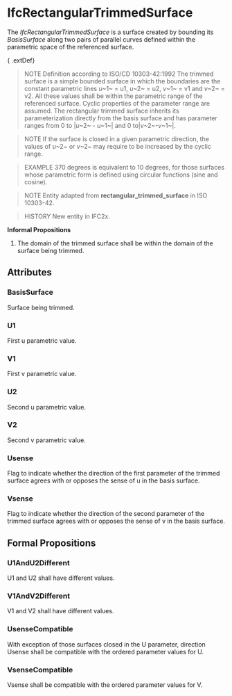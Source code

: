 # IfcRectangularTrimmedSurface

The _IfcRectangularTrimmedSurface_ is a surface created by bounding its _BasisSurface_ along two pairs of parallel curves defined within the parametric space of the referenced surface.

{ .extDef}
> NOTE  Definition according to ISO/CD 10303-42:1992
> The trimmed surface is a simple bounded surface in which the boundaries are the constant parametric lines _u_~1~ = u1, _u_~2~ = u2, _v_~1~ = v1 and _v_~2~ = v2. All these values shall be within the parametric range of the referenced surface. Cyclic properties of the parameter range are assumed. The rectangular trimmed surface inherits its parameterization directly from the basis surface and has parameter ranges from 0 to |_u_~2~ - _u_~1~| and 0 to|_v_~2~-_v_~1~|.

> NOTE  If the surface is closed in a given parametric direction, the values of _u_~2~ or _v_~2~ may require to be increased by the cyclic range.

> EXAMPLE  370 degrees is equivalent to 10 degrees, for those surfaces whose parametric form is defined using circular functions (sine and cosine).

> NOTE  Entity adapted from **rectangular_trimmed_surface** in ISO 10303-42.

> HISTORY  New entity in IFC2x.

**Informal Propositions**

1. The domain of the trimmed surface shall be within the domain of the surface being trimmed.

## Attributes

### BasisSurface
Surface being trimmed.

### U1
First u parametric value.

### V1
First v parametric value.

### U2
Second u parametric value.

### V2
Second v parametric value.

### Usense
Flag to indicate whether the direction of the first parameter of the trimmed surface agrees with or opposes the sense of u in the basis surface.

### Vsense
Flag to indicate whether the direction of the second parameter of the trimmed surface agrees with or opposes the sense of v in the basis surface.

## Formal Propositions

### U1AndU2Different
U1 and U2 shall have different values.

### V1AndV2Different
V1 and V2 shall have different values.

### UsenseCompatible
With exception of those surfaces closed in the U parameter, direction Usense shall be compatible with the ordered parameter values for U.

### VsenseCompatible
Vsense shall be compatible with the ordered parameter values for V.
